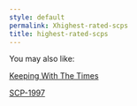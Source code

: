 ```yaml
---
style: default
permalink: Xhighest-rated-scps
title: highest-rated-scps
---
```

You may also like:

[Keeping With The Times](http://scp-wiki.net/keeping-with-the-times)

[SCP-1997](http://scp-wiki.net/scp-1997)
